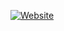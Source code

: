 
[<img alt="Website" src="https://img.shields.io/badge/my_website-FF33FF">](https://brocapang.github.io/) 
